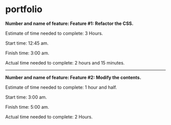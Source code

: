 # portfolio

**Number and name of feature: Feature #1: Refactor the CSS.**

Estimate of time needed to complete: 3 Hours.

Start time: 12:45 am.

Finish time: 3:00 am.

Actual time needed to complete: 2 hours and 15 minutes.

---

**Number and name of feature: Feature #2: Modify the contents.**

Estimate of time needed to complete: 1 hour and half.

Start time: 3:00 am.

Finish time: 5:00 am.

Actual time needed to complete: 2 Hours.  <!-- but it's not completed yet. -->